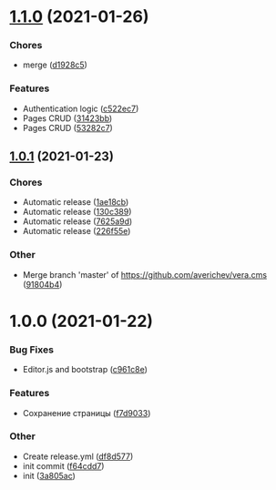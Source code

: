 # [1.1.0](https://github.com/averichev/vera.cms/compare/v1.0.1...v1.1.0) (2021-01-26)

### Chores

- merge ([d1928c5](https://github.com/averichev/vera.cms/commit/d1928c50a860174259a0c9ed1ad8fe64a0eaaf0c))

### Features

- Authentication logic ([c522ec7](https://github.com/averichev/vera.cms/commit/c522ec7b64924996e0b5d62d3f23f4600acb011c))
- Pages CRUD ([31423bb](https://github.com/averichev/vera.cms/commit/31423bbb69adfec8a996a08a323abdd0d9a90727))
- Pages CRUD ([53282c7](https://github.com/averichev/vera.cms/commit/53282c7919d0c5351ba0e78fdd729f4b31a1cee4))

## [1.0.1](https://github.com/averichev/vera.cms/compare/v1.0.0...v1.0.1) (2021-01-23)

### Chores

- Automatic release ([1ae18cb](https://github.com/averichev/vera.cms/commit/1ae18cb1adc4987f8c1a55e755fbad9d1fb5cc7b))
- Automatic release ([130c389](https://github.com/averichev/vera.cms/commit/130c38924c1edde4eea7aea182749e6b406e630f))
- Automatic release ([7625a9d](https://github.com/averichev/vera.cms/commit/7625a9d7bc2eb4ae3f31c5d0d86fd2e2f89a0b1d))
- Automatic release ([226f55e](https://github.com/averichev/vera.cms/commit/226f55e5cd5b1cde8474619f92686dd2ff0888df))

### Other

- Merge branch 'master' of https://github.com/averichev/vera.cms ([91804b4](https://github.com/averichev/vera.cms/commit/91804b4849f7bb4a74b121e30f2a0255f12ec460))

# 1.0.0 (2021-01-22)

### Bug Fixes

- Editor.js and bootstrap ([c961c8e](https://github.com/averichev/vera.cms/commit/c961c8e4f1acb369f4291f6b5980db9951c8f705))

### Features

- Сохранение страницы ([f7d9033](https://github.com/averichev/vera.cms/commit/f7d9033731e78cba887b70cc042c83214245fa09))

### Other

- Create release.yml ([df8d577](https://github.com/averichev/vera.cms/commit/df8d577c829e20222ee19f6dc683f6b8335947f3))
- init commit ([f64cdd7](https://github.com/averichev/vera.cms/commit/f64cdd7a4fef3bf107a64f65a9339c7b30eed5c8))
- init ([3a805ac](https://github.com/averichev/vera.cms/commit/3a805ac2e95ce5f4b6aaca1e5ed7959639e4d1f0))
